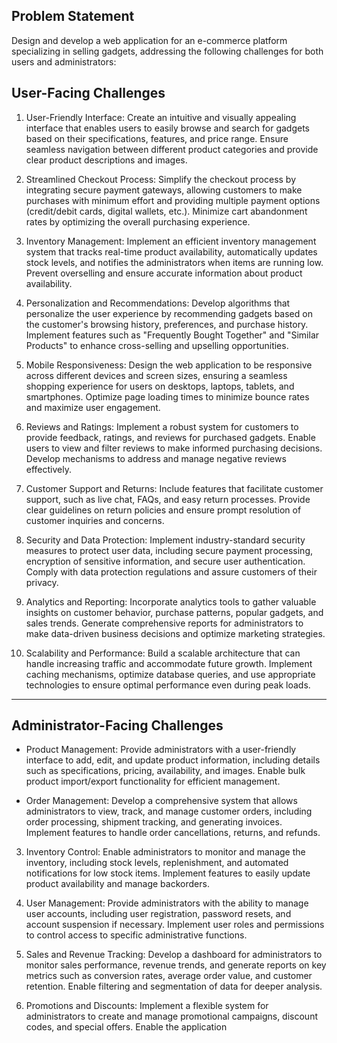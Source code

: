 ## Problem Statement

Design and develop a web application for an e-commerce platform specializing in selling gadgets, addressing the following challenges for both users and administrators:

## User-Facing Challenges

1. User-Friendly Interface: Create an intuitive and visually appealing interface that enables users to easily browse and search for gadgets based on their specifications, features, and price range. Ensure seamless navigation between different product categories and provide clear product descriptions and images.

2. Streamlined Checkout Process: Simplify the checkout process by integrating secure payment gateways, allowing customers to make purchases with minimum effort and providing multiple payment options (credit/debit cards, digital wallets, etc.). Minimize cart abandonment rates by optimizing the overall purchasing experience.

3. Inventory Management: Implement an efficient inventory management system that tracks real-time product availability, automatically updates stock levels, and notifies the administrators when items are running low. Prevent overselling and ensure accurate information about product availability.

4. Personalization and Recommendations: Develop algorithms that personalize the user experience by recommending gadgets based on the customer's browsing history, preferences, and purchase history. Implement features such as "Frequently Bought Together" and "Similar Products" to enhance cross-selling and upselling opportunities.

5. Mobile Responsiveness: Design the web application to be responsive across different devices and screen sizes, ensuring a seamless shopping experience for users on desktops, laptops, tablets, and smartphones. Optimize page loading times to minimize bounce rates and maximize user engagement.

6. Reviews and Ratings: Implement a robust system for customers to provide feedback, ratings, and reviews for purchased gadgets. Enable users to view and filter reviews to make informed purchasing decisions. Develop mechanisms to address and manage negative reviews effectively.

7. Customer Support and Returns: Include features that facilitate customer support, such as live chat, FAQs, and easy return processes. Provide clear guidelines on return policies and ensure prompt resolution of customer inquiries and concerns.

8. Security and Data Protection: Implement industry-standard security measures to protect user data, including secure payment processing, encryption of sensitive information, and secure user authentication. Comply with data protection regulations and assure customers of their privacy.

9. Analytics and Reporting: Incorporate analytics tools to gather valuable insights on customer behavior, purchase patterns, popular gadgets, and sales trends. Generate comprehensive reports for administrators to make data-driven business decisions and optimize marketing strategies.

10. Scalability and Performance: Build a scalable architecture that can handle increasing traffic and accommodate future growth. Implement caching mechanisms, optimize database queries, and use appropriate technologies to ensure optimal performance even during peak loads.

---

## Administrator-Facing Challenges

- Product Management: Provide administrators with a user-friendly interface to add, edit, and update product information, including details such as specifications, pricing, availability, and images. Enable bulk product import/export functionality for efficient management.

- Order Management: Develop a comprehensive system that allows administrators to view, track, and manage customer orders, including order processing, shipment tracking, and generating invoices. Implement features to handle order cancellations, returns, and refunds.

3. Inventory Control: Enable administrators to monitor and manage the inventory, including stock levels, replenishment, and automated notifications for low stock items. Implement features to easily update product availability and manage backorders.

4. User Management: Provide administrators with the ability to manage user accounts, including user registration, password resets, and account suspension if necessary. Implement user roles and permissions to control access to specific administrative functions.

5. Sales and Revenue Tracking: Develop a dashboard for administrators to monitor sales performance, revenue trends, and generate reports on key metrics such as conversion rates, average order value, and customer retention. Enable filtering and segmentation of data for deeper analysis.

6. Promotions and Discounts: Implement a flexible system for administrators to create and manage promotional campaigns, discount codes, and special offers. Enable the application

